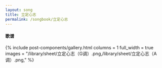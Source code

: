```yaml
---
layout: song
title: 立定心志
permalink: /songbook/立定心志
---
```


#### 歌谱

{% include post-components/gallery.html
    columns = 1
    full_width = true
    images = "/library/sheet/立定心志（G调）.png,/library/sheet/立定心志（A调）.png,"
%}
